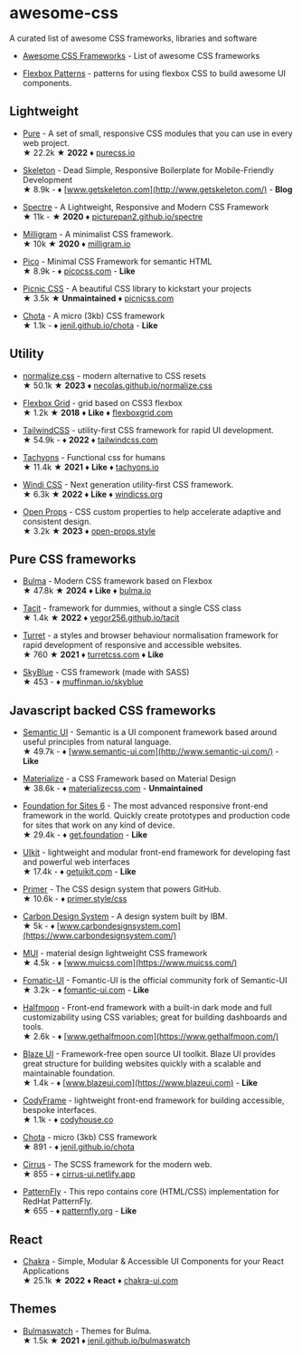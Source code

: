 # awesome-css

A curated list of awesome CSS frameworks, libraries and software

* [Awesome CSS Frameworks](https://github.com/troxler/awesome-css-frameworks) - List of awesome CSS frameworks

* [Flexbox Patterns](https://github.com/cjcenizal/flexbox-patterns) - patterns for using flexbox CSS to build awesome UI components.

## Lightweight

* [Pure](https://github.com/pure-css/pure/) - A set of small, responsive CSS modules that you can use in every web project.  
&#9733; 22.2k &#9733; **2022** &#9830; [purecss.io](http://purecss.io/)

* [Skeleton](https://github.com/dhg/Skeleton) - Dead Simple, Responsive Boilerplate for Mobile-Friendly Development  
&#9733; 8.9k - &#9830; [www.getskeleton.com](http://www.getskeleton.com/) - **Blog**

* [Spectre](https://github.com/picturepan2/spectre) - A Lightweight, Responsive and Modern CSS Framework  
&#9733; 11k - &#9733; **2020** &#9830; [picturepan2.github.io/spectre](https://picturepan2.github.io/spectre/)

* [Milligram](https://github.com/milligram/milligram) - A minimalist CSS framework.  
&#9733; 10k &#9733; **2020** &#9830; [milligram.io](https://milligram.io/)

* [Pico](https://github.com/picocss/pico) - Minimal CSS Framework for semantic HTML  
&#9733; 8.9k - &#9830; [picocss.com](https://picocss.com/) - **Like**

* [Picnic CSS](https://github.com/franciscop/picnic) - A beautiful CSS library to kickstart your projects  
&#9733; 3.5k &#9733; **Unmaintained** &#9830; [picnicss.com](http://picnicss.com/)

* [Chota](https://github.com/jenil/chota) - A micro (3kb) CSS framework  
&#9733; 1.1k - &#9830; [jenil.github.io/chota](https://jenil.github.io/chota/) - **Like**

## Utility

* [normalize.css](https://github.com/necolas/normalize.css) - modern alternative to CSS resets  
&#9733; 50.1k &#9733; **2023** &#9830; [necolas.github.io/normalize.css](http://necolas.github.io/normalize.css/)

* [Flexbox Grid](https://github.com/kristoferjoseph/flexboxgrid) - grid based on CSS3 flexbox  
&#9733; 1.2k &#9733; **2018** &#9830; **Like** &#9830; [flexboxgrid.com](http://flexboxgrid.com)

* [TailwindCSS](https://github.com/tailwindlabs/tailwindcss) - utility-first CSS framework for rapid UI development.  
&#9733; 54.9k - &#9830; **2022** &#9830; [tailwindcss.com](https://tailwindcss.com)

* [Tachyons](https://github.com/tachyons-css/tachyons) - Functional css for humans  
&#9733; 11.4k &#9733; **2021** &#9830; **Like** &#9830; [tachyons.io](https://tachyons.io/)

* [Windi CSS](https://github.com/windicss/windicss) - Next generation utility-first CSS framework.  
&#9733; 6.3k &#9733; **2022** &#9830; **Like** &#9830; [windicss.org](https://windicss.org/)

* [Open Props](https://github.com/argyleink/open-props) - CSS custom properties to help accelerate adaptive and consistent design.  
&#9733; 3.2k &#9733; **2023** &#9830; [open-props.style](https://open-props.style/)



## Pure CSS frameworks

* [Bulma](https://github.com/jgthms/bulma) - Modern CSS framework based on Flexbox  
&#9733; 47.8k &#9733; **2024** &#9830; **Like** &#9830; [bulma.io](https://bulma.io)

* [Tacit](https://github.com/yegor256/tacit) - framework for dummies, without a single CSS class  
&#9733; 1.4k &#9733; **2022** &#9830; [yegor256.github.io/tacit](http://yegor256.github.io/tacit)

* [Turret](https://github.com/turretcss/turretcss) - a styles and browser behaviour normalisation framework for rapid development of responsive and accessible websites.  
&#9733; 760 &#9733; **2021** &#9830; [turretcss.com](https://turretcss.com/) &#9830; **Like**

* [SkyBlue](https://github.com/Stanko/skyblue) - CSS framework (made with SASS)  
&#9733; 453 - &#9830; [muffinman.io/skyblue](https://muffinman.io/skyblue/)



## Javascript backed CSS frameworks

* [Semantic UI](https://github.com/Semantic-Org/Semantic-UI) - Semantic is a UI component framework based around useful principles from natural language.  
&#9733; 49.7k - &#9830; [www.semantic-ui.com](http://www.semantic-ui.com/) - **Like**

* [Materialize](https://github.com/Dogfalo/materialize) - a CSS Framework based on Material Design  
&#9733; 38.6k - &#9830; [materializecss.com](https://materializecss.com/) - **Unmaintained**

* [Foundation for Sites 6](https://github.com/foundation/foundation-sites) - The most advanced responsive front-end framework in the world. Quickly create prototypes and production code for sites that work on any kind of device.  
&#9733; 29.4k - &#9830; [get.foundation](https://get.foundation/) - **Like**

* [UIkit](https://github.com/uikit/uikit) - lightweight and modular front-end framework for developing fast and powerful web interfaces  
&#9733; 17.4k - &#9830; [getuikit.com](http://getuikit.com) - **Like**

* [Primer](https://github.com/primer/css) - The CSS design system that powers GitHub.  
&#9733; 10.6k - &#9830; [primer.style/css](https://primer.style/css)

* [Carbon Design System](https://github.com/carbon-design-system/carbon) - A design system built by IBM.  
&#9733; 5k - &#9830; [www.carbondesignsystem.com](https://www.carbondesignsystem.com/)

* [MUI](https://github.com/muicss/mui) - material design lightweight CSS framework  
&#9733; 4.5k - &#9830; [www.muicss.com](https://www.muicss.com/)

* [Fomatic-UI](https://github.com/fomantic/Fomantic-UI) - Fomantic-UI is the official community fork of Semantic-UI  
&#9733; 3.2k - &#9830; [fomantic-ui.com](https://fomantic-ui.com/) - **Like**

* [Halfmoon](https://github.com/halfmoonui/halfmoon) - Front-end framework with a built-in dark mode and full customizability using CSS variables; great for building dashboards and tools.  
&#9733; 2.6k - &#9830; [www.gethalfmoon.com](https://www.gethalfmoon.com/)

* [Blaze UI](https://github.com/BlazeSoftware/css) - Framework-free open source UI toolkit. Blaze UI provides great structure for building websites quickly with a scalable and maintainable foundation.  
&#9733; 1.4k - &#9830; [www.blazeui.com](https://www.blazeui.com) - **Like**

* [CodyFrame](https://github.com/CodyHouse/codyhouse-framework) - lightweight front-end framework for building accessible, bespoke interfaces.  
&#9733; 1.1k - &#9830; [codyhouse.co](https://codyhouse.co/)

* [Chota](https://github.com/jenil/chota) - micro (3kb) CSS framework  
&#9733; 891 - &#9830; [jenil.github.io/chota](https://jenil.github.io/chota)

* [Cirrus](hhttps://github.com/Spiderpig86/Cirrus) - The SCSS framework for the modern web.  
&#9733; 855 - &#9830; [cirrus-ui.netlify.app](https://cirrus-ui.netlify.app/)

* [PatternFly](https://github.com/patternfly/patternfly) - This repo contains core (HTML/CSS) implementation for RedHat PatternFly.  
&#9733; 655 - &#9830; [patternfly.org](https://patternfly.org) - **Like**



## React

* [Chakra](https://github.com/chakra-ui/chakra-ui) - Simple, Modular & Accessible UI Components for your React Applications  
&#9733; 25.1k &#9733; **2022** &#9830; **React** &#9830; [chakra-ui.com](https://chakra-ui.com/)



## Themes

* [Bulmaswatch](https://github.com/jenil/bulmaswatch) - Themes for Bulma.  
&#9733; 1.5k &#9733; **2021** &#9830; [jenil.github.io/bulmaswatch](https://jenil.github.io/bulmaswatch)
